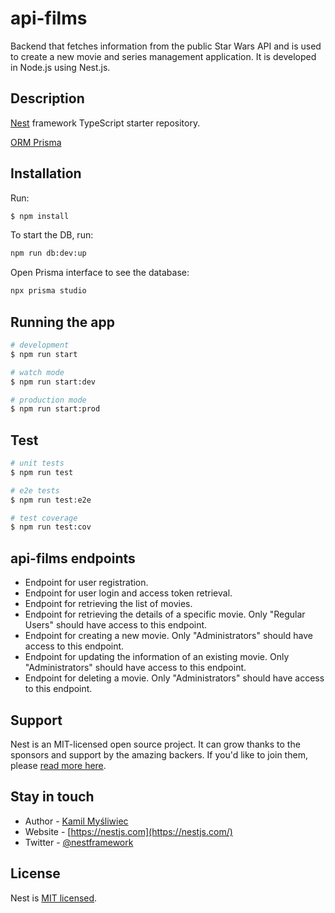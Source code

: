 # api-films
Backend that fetches information from the public Star Wars API and is used to create a new movie and series management application. It is developed in Node.js using Nest.js.

## Description

[Nest](https://github.com/nestjs/nest) framework TypeScript starter repository.

[ORM Prisma](https://www.prisma.io/)

## Installation
Run:

```bash
$ npm install
```

To start the DB, run:

```bash
npm run db:dev:up
```

Open Prisma interface to see the database:

```bash
npx prisma studio
```



## Running the app

```bash
# development
$ npm run start

# watch mode
$ npm run start:dev

# production mode
$ npm run start:prod
```

## Test

```bash
# unit tests
$ npm run test

# e2e tests
$ npm run test:e2e

# test coverage
$ npm run test:cov
```

## api-films endpoints

- Endpoint for user registration.
- Endpoint for user login and access token retrieval.
- Endpoint for retrieving the list of movies.
- Endpoint for retrieving the details of a specific movie. Only "Regular Users" should have access to this endpoint.
- Endpoint for creating a new movie. Only "Administrators" should have access to this endpoint.
- Endpoint for updating the information of an existing movie. Only "Administrators" should have access to this endpoint.
- Endpoint for deleting a movie. Only "Administrators" should have access to this endpoint.

## Support

Nest is an MIT-licensed open source project. It can grow thanks to the sponsors and support by the amazing backers. If you'd like to join them, please [read more here](https://docs.nestjs.com/support).

## Stay in touch

- Author - [Kamil Myśliwiec](https://kamilmysliwiec.com)
- Website - [https://nestjs.com](https://nestjs.com/)
- Twitter - [@nestframework](https://twitter.com/nestframework)

## License

Nest is [MIT licensed](LICENSE).

